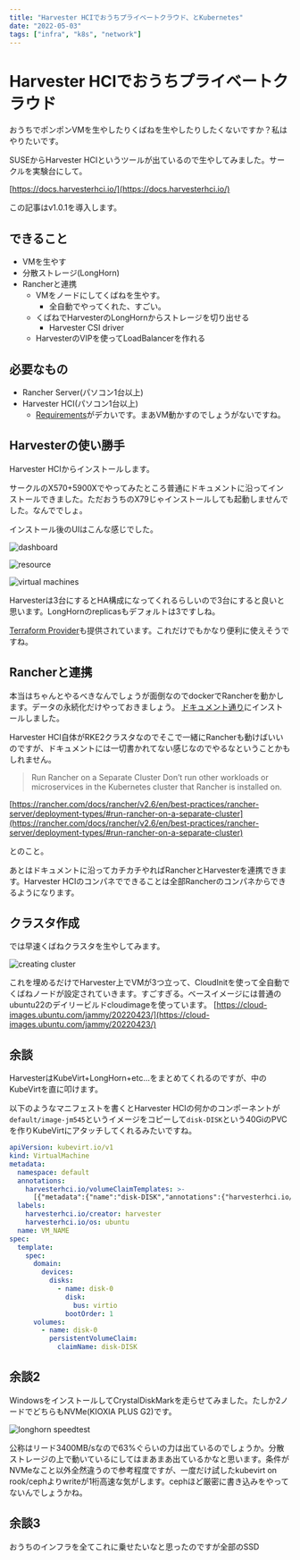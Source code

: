 ```yaml
---
title: "Harvester HCIでおうちプライベートクラウド、とKubernetes"
date: "2022-05-03"
tags: ["infra", "k8s", "network"]
---
```


# Harvester HCIでおうちプライベートクラウド

おうちでポンポンVMを生やしたりくばねを生やしたりしたくないですか？私はやりたいです。

SUSEからHarvester HCIというツールが出ているので生やしてみました。サークルを実験台にして。

[https://docs.harvesterhci.io/](https://docs.harvesterhci.io/)

この記事はv1.0.1を導入します。

## できること

- VMを生やす
- 分散ストレージ(LongHorn)
- Rancherと連携
  - VMをノードにしてくばねを生やす。
    - 全自動でやってくれた、すごい。
  - くばねでHarvesterのLongHornからストレージを切り出せる
    - Harvester CSI driver
  - HarvesterのVIPを使ってLoadBalancerを作れる

## 必要なもの

- Rancher Server(パソコン1台以上)
- Harvester HCI(パソコン1台以上)
  - [Requirements](https://docs.harvesterhci.io/v1.0/#hardware-requirements)がデカいです。まあVM動かすのでしょうがないですね。

## Harvesterの使い勝手

Harvester HCIからインストールします。

サークルのX570+5900Xでやってみたところ普通にドキュメントに沿ってインストールできました。ただおうちのX79じゃインストールしても起動しませんでした。なんででしょ。

インストール後のUIはこんな感じでした。

![dashboard](./dashboard.png)

![resource](./resource.png)

![virtual machines](./vms.png)

Harvesterは3台にするとHA構成になってくれるらしいので3台にすると良いと思います。LongHornのreplicasもデフォルトは3ですしね。

[Terraform Provider](https://github.com/harvester/terraform-provider-harvester)も提供されています。これだけでもかなり便利に使えそうですね。

## Rancherと連携

本当はちゃんとやるべきなんでしょうが面倒なのでdockerでRancherを動かします。データの永続化だけやっておきましょう。
[ドキュメント通り](https://rancher.com/docs/rancher/v2.6/en/installation/other-installation-methods/single-node-docker/advanced/#persistent-data)にインストールしました。

Harvester HCI自体がRKE2クラスタなのでそこで一緒にRancherも動けばいいのですが、ドキュメントには一切書かれてない感じなのでやるなということかもしれません。

> Run Rancher on a Separate Cluster
> Don’t run other workloads or microservices in the Kubernetes cluster that Rancher is installed on.

[https://rancher.com/docs/rancher/v2.6/en/best-practices/rancher-server/deployment-types/#run-rancher-on-a-separate-cluster](https://rancher.com/docs/rancher/v2.6/en/best-practices/rancher-server/deployment-types/#run-rancher-on-a-separate-cluster)

とのこと。

あとはドキュメントに沿ってカチカチやればRancherとHarvesterを連携できます。Harvester HCIのコンパネでできることは全部Rancherのコンパネからできるようになります。

## クラスタ作成

では早速くばねクラスタを生やしてみます。

![creating cluster](./creating-cluster.png)

これを埋めるだけでHarvester上でVMが3つ立って、CloudInitを使って全自動でくばねノードが設定されていきます。すごすぎる。ベースイメージには普通のubuntu22のデイリービルドcloudimageを使っています。 [https://cloud-images.ubuntu.com/jammy/20220423/](https://cloud-images.ubuntu.com/jammy/20220423/)

## 余談

HarvesterはKubeVirt+LongHorn+etc...をまとめてくれるのですが、中のKubeVirtを直に叩けます。

以下のようなマニフェストを書くとHarvester HCIの何かのコンポーネントが`default/image-jm545`というイメージをコピーして`disk-DISK`という40GiのPVCを作りKubeVirtにアタッチしてくれるみたいですね。

```yaml
apiVersion: kubevirt.io/v1
kind: VirtualMachine
metadata:
  namespace: default
  annotations:
    harvesterhci.io/volumeClaimTemplates: >-
      [{"metadata":{"name":"disk-DISK","annotations":{"harvesterhci.io/imageId":"default/image-jm545"}},"spec":{"accessModes":["ReadWriteMany"],"resources":{"requests":{"storage":"40Gi"}},"volumeMode":"Block","storageClassName":"longhorn-image-jm545"}}]
  labels:
    harvesterhci.io/creator: harvester
    harvesterhci.io/os: ubuntu
  name: VM_NAME
spec:
  template:
    spec:
      domain:
        devices:
          disks:
            - name: disk-0
              disk:
                bus: virtio
              bootOrder: 1
      volumes:
        - name: disk-0
          persistentVolumeClaim:
            claimName: disk-DISK
```

## 余談2

WindowsをインストールしてCrystalDiskMarkを走らせてみました。たしか2ノードでどちらもNVMe(KIOXIA PLUS G2)です。

![longhorn speedtest](./longhorn-speed.png)

公称はリード3400MB/sなので63%ぐらいの力は出ているのでしょうか。分散ストレージの上で動いているにしてはまあまあ出ているかなと思います。条件がNVMeなこと以外全然違うので参考程度ですが、一度だけ試したkubevirt on rook/cephよりwriteが1桁高速な気がします。cephほど厳密に書き込みをやってないんでしょうかね。

## 余談3

おうちのインフラを全てこれに乗せたいなと思ったのですが全部のSSD
